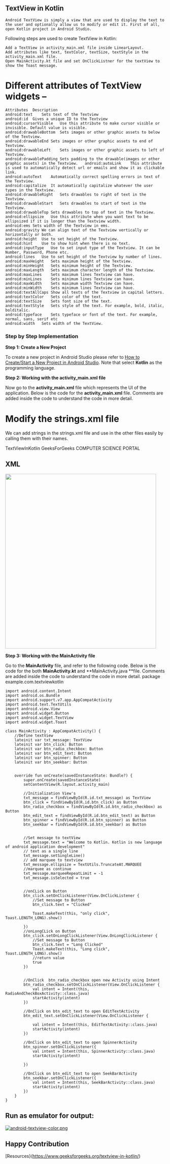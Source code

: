 ## TextView in Kotlin

	Android TextView is simply a view that are used to display the text to the user and optionally allow us to modify or edit it. First of all, open Kotlin project in Android Studio.
Following steps are used to create TextView in Kotlin:

	Add a TextView in activity_main.xml file inside LinearLayout.
	Add attributes like text, textColor, textSize, textStyle in the activity_main.xml file.
	Open MainActivity.kt file and set OnClickListner for the textView to show the Toast message.
	

# Different attributes of TextView widgets –

	Attributes	Description
	android:text	Sets text of the Textview
	android:id	Gives a unique ID to the Textview
	android:cursorVisible	Use this attribute to make cursor visible or invisible. Default value is visible.
	android:drawableBottom	Sets images or other graphic assets to below of the Textview.
	android:drawableEnd	Sets images or other graphic assets to end of Textview.
	android:drawableLeft	Sets images or other graphic assets to left of Textview.
	android:drawablePadding	Sets padding to the drawable(images or other graphic assets) in the Textview.	android:autoLink	This attribute is used to automatically detect url or emails and show it as clickable link.
	android:autoText	Automatically correct spelling errors in text of the Textview.
	android:capitalize	It automatically capitalize whatever the user types in the Textview.
	android:drawableRight	Sets drawables to right of text in the Textview.
	android:drawableStart	Sets drawables to start of text in the Textview.
	android:drawableTop	Sets drawables to top of text in the Textview.
	android:ellipsize	Use this attribute when you want text to be ellipsized if it is longer than the Textview width.
	android:ems	Sets width of the Textview in ems.
	android:gravity	We can align text of the Textview vertically or horizontally or both.
	android:height	Use to set height of the Textview.
	android:hint	Use to show hint when there is no text.
	android:inputType	Use to set input type of the Textview. It can be Number, Password, Phone etc.
	android:lines	Use to set height of the Textview by number of lines.
	android:maxHeight	Sets maximum height of the Textview.
	android:minHeight	Sets minimum height of the Textview.
	android:maxLength	Sets maximum character length of the Textview.
	android:maxLines	Sets maximum lines Textview can have.
	android:minLines	Sets minimum lines Textview can have.
	android:maxWidth	Sets maximum width Textview can have.
	android:minWidth	Sets minimum lines Textview can have.
	android:textAllCaps	Show all texts of the Textview in capital letters.
	android:textColor	Sets color of the text.
	android:textSize	Sets font size of the text.
	android:textStyle	Sets style of the text. For example, bold, italic, bolditalic.
	android:typeface	Sets typeface or font of the text. For example, normal, sans, serif etc
	android:width	Sets width of the TextView.
	

 ### Step by Step Implementation

**Step 1: Create a New Project**

To create a new project in Android Studio please refer to [How to Create/Start a New Project in Android Studio](https://www.geeksforgeeks.org/android-how-to-create-start-a-new-project-in-android-studio/).
Note that select **Kotlin** as the programming language.

**Step 2: Working with the activity_main.xml file**

Now go to the **activity_main.xml** file which represents the UI of the application. Below is the code for the **activity_main.xml** file. Comments are added inside the code to understand the code in more detail.

# Modify the strings.xml file
We can add strings in the strings.xml file and use in the other files easily by calling them with their names.

<resources>
    <string name="app_name">TextViewInKotlin</string>
    <string name="text_view">GeeksForGeeks</string>
    <string name="text_on_click">COMPUTER SCIENCE PORTAL</string>
</resources>

## XML
<img src="https://user-images.githubusercontent.com/78701779/134665601-f76558ef-b719-453d-82e0-c767f8831a50.png" height=550px width=475px>

**Step 3: Working with the MainActivity file**

Go to the **MainActivity** file, and refer to the following code. Below is the code for the both **MainActivity.kt** and **MainActivity.java **file. Comments are added inside the code to understand the code in more detail.
package example.com.textviewkotlin

	import android.content.Intent
	import android.os.Bundle
	import android.support.v7.app.AppCompatActivity
	import android.text.TextUtils
	import android.view.View
	import android.widget.Button
	import android.widget.TextView
	import android.widget.Toast

	class MainActivity : AppCompatActivity() {
		//Define textView
		lateinit var txt_message: TextView
		lateinit var btn_click: Button
		lateinit var btn_radio_checkbox: Button
		lateinit var btn_edit_text: Button
		lateinit var btn_spinner: Button
		lateinit var btn_seekbar: Button


		override fun onCreate(savedInstanceState: Bundle?) {
			super.onCreate(savedInstanceState)
			setContentView(R.layout.activity_main)

			//Initialization View's
			txt_message = findViewById(R.id.txt_message) as TextView
			btn_click = findViewById(R.id.btn_click) as Button
			btn_radio_checkbox = findViewById(R.id.btn_radio_checkbox) as Button
			btn_edit_text = findViewById(R.id.btn_edit_text) as Button
			btn_spinner = findViewById(R.id.btn_spinner) as Button
			btn_seekbar = findViewById(R.id.btn_seekbar) as Button


			//Set message to textView
			txt_message.text = "Welcome to Kotlin. Kotlin is new language of android application development"
			// text as a single line
			txt_message.setSingleLine()
			// add marquee to textview
			txt_message.ellipsize = TextUtils.TruncateAt.MARQUEE
			//marquee as continue
			txt_message.marqueeRepeatLimit = -1
			txt_message.isSelected = true


			//onCLick on Button
			btn_click.setOnClickListener(View.OnClickListener {
				//Set message to Button
				btn_click.text = "Clicked"

				Toast.makeText(this, "only click", Toast.LENGTH_LONG).show()

			})
			//onLongCLick on Button
			btn_click.setOnLongClickListener(View.OnLongClickListener {
				//Set message to Button
				btn_click.text = "Long Clicked"
				Toast.makeText(this, "Long click", Toast.LENGTH_LONG).show()
				//return value
				true
			})


			//OnClick  btn_radio_checkbox open new Activity using Intent
			btn_radio_checkbox.setOnClickListener(View.OnClickListener {
				val intent = Intent(this, RadioAndCheckBoxActivity::class.java)
				startActivity(intent)
			})

			//OnClick on btn_edit_text to open EditTextActivity
			btn_edit_text.setOnClickListener(View.OnClickListener {

				val intent = Intent(this, EditTextActivity::class.java)
				startActivity(intent)
			})

			//OnClick on btn_edit_text to open SpinnerActivity
			btn_spinner.setOnClickListener({
				val intent = Intent(this, SpinnerActivity::class.java)
				startActivity(intent)

			})

			//OnClick on btn_edit_text to open SeekBarActivity
			btn_seekbar.setOnClickListener({
				val intent = Intent(this, SeekBarActivity::class.java)
				startActivity(intent)
			})
		}
	}

## Run as emulator for output:
[![android-textview-color.png](https://i.postimg.cc/8CM0sPsx/android-textview-color.png)](https://postimg.cc/2qjwKYQx)

## Happy Contribution

[Resources}(https://www.geeksforgeeks.org/textview-in-kotlin/)
